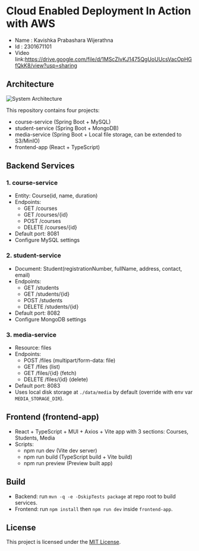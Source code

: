 # Cloud Enabled Deployment In Action with AWS

- Name : Kavishka Prabashara Wijerathna
- Id : 2301671101
- Video link:https://drive.google.com/file/d/1MScZIvKJ1475QgUoUUcsVacOpHGfQkK8/view?usp=sharing

## Architecture

![System Architecture](https://drive.google.com/u/0/drive-viewer/AKGpihawZ0ag2zw-csUEnTk5AJMoZaCCoBR8muB2ssfwgRsKGv10C6Xyb9m9ga3yP7jqYcVs-kai5M3PAS4qbfU70U1CyHfpTVNRVxg=s1600-rw-v1)


This repository contains four projects:

- course-service (Spring Boot + MySQL)
- student-service (Spring Boot + MongoDB)
- media-service (Spring Boot + Local file storage, can be extended to S3/MinIO)
- frontend-app (React + TypeScript)

## Backend Services

### 1. course-service
- Entity: Course(id, name, duration)
- Endpoints:
  - GET /courses
  - GET /courses/{id}
  - POST /courses
  - DELETE /courses/{id}
- Default port: 8081
- Configure MySQL settings

### 2. student-service
- Document: Student(registrationNumber, fullName, address, contact, email)
- Endpoints:
  - GET /students
  - GET /students/{id}
  - POST /students
  - DELETE /students/{id}
- Default port: 8082
- Configure MongoDB settings

### 3. media-service
- Resource: files
- Endpoints:
  - POST /files (multipart/form-data: file)
  - GET /files (list)
  - GET /files/{id} (fetch)
  - DELETE /files/{id} (delete)
- Default port: 8083
- Uses local disk storage at `./data/media` by default (override with env var `MEDIA_STORAGE_DIR`).

## Frontend (frontend-app)
- React + TypeScript + MUI + Axios + Vite app with 3 sections: Courses, Students, Media
- Scripts:
  - npm run dev (Vite dev server)
  - npm run build (TypeScript build + Vite build)
  - npm run preview (Preview built app)

## Build

- Backend: run `mvn -q -e -DskipTests package` at repo root to build services.
- Frontend: run `npm install` then `npm run dev` inside `frontend-app`.

## License
This project is licensed under the [MIT License](LICENSE).
